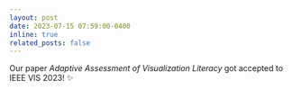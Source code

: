 ```yaml
---
layout: post
date: 2023-07-15 07:59:00-0400
inline: true
related_posts: false
---
```


Our paper <em>Adaptive Assessment of Visualization Literacy</em> got accepted to IEEE VIS 2023! :sparkles:
